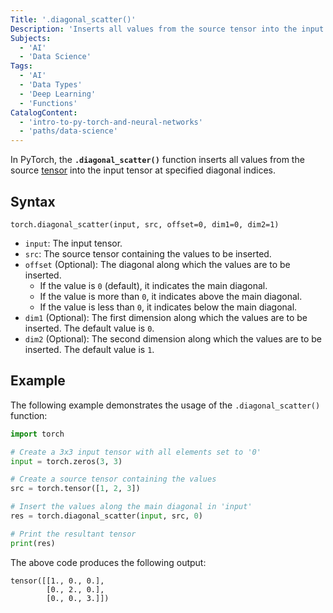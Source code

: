 ```yaml
---
Title: '.diagonal_scatter()'
Description: 'Inserts all values from the source tensor into the input tensor at specified diagonal indices.'
Subjects:
  - 'AI'
  - 'Data Science'
Tags:
  - 'AI'
  - 'Data Types'
  - 'Deep Learning'
  - 'Functions'
CatalogContent:
  - 'intro-to-py-torch-and-neural-networks'
  - 'paths/data-science'
---
```


In PyTorch, the **`.diagonal_scatter()`** function inserts all values from the source [tensor](https://www.codecademy.com/resources/docs/pytorch/tensors) into the input tensor at specified diagonal indices.

## Syntax

```pseudo
torch.diagonal_scatter(input, src, offset=0, dim1=0, dim2=1)
```

- `input`: The input tensor.
- `src`: The source tensor containing the values to be inserted.
- `offset` (Optional): The diagonal along which the values are to be inserted.
  - If the value is `0` (default), it indicates the main diagonal.
  - If the value is more than `0`, it indicates above the main diagonal.
  - If the value is less than `0`, it indicates below the main diagonal.
- `dim1` (Optional): The first dimension along which the values are to be inserted. The default value is `0`.
- `dim2` (Optional): The second dimension along which the values are to be inserted. The default value is `1`.

## Example

The following example demonstrates the usage of the `.diagonal_scatter()` function:

```py
import torch

# Create a 3x3 input tensor with all elements set to '0'
input = torch.zeros(3, 3)

# Create a source tensor containing the values
src = torch.tensor([1, 2, 3])

# Insert the values along the main diagonal in 'input'
res = torch.diagonal_scatter(input, src, 0)

# Print the resultant tensor
print(res)
```

The above code produces the following output:

```shell
tensor([[1., 0., 0.],
        [0., 2., 0.],
        [0., 0., 3.]])
```
